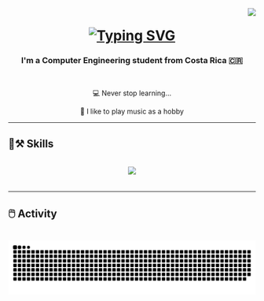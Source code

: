 <img align="right" src="https://visitor-badge.laobi.icu/badge?page_id=salesp07.salesp07" />

<h1 align="center">
    <a href="https://git.io/typing-svg"><img src="http://readme-typing-svg.herokuapp.com?font=Righteous&weight=400&size=35&pause=1000&color=0277FF&background=FFFFFF00&center=true&vCenter=true&random=false&width=435&lines=Welcome!+👀;+This+is+Gregory+🎸;I'm+glad+you're+here+👋" alt="Typing SVG" /></a>
</h1>

<h3 align="center">I'm a Computer Engineering student from Costa Rica 🇨🇷</h3>

<br/>

<div align="center">
 
💻 Never stop learning...

🎵 I like to play music as a hobby
 
 </div>

<hr/>
 
<h2 align="left">🧠⚒️ Skills</h2>
<br/>
<div align="center">
    <img src="https://skillicons.dev/icons?i=django,py,cs,dotnet,git,html,css,bootstrap,react,java,js,postgres,postman,androidstudio,azure,kotlin,linux,mongodb&perline=6" /><br>
</div>

<br/>
<hr/>

<div align="left">
  <h2>🖱️ Activity</h2>
  <br>
  <img alt="snake eating my contributions" src="https://raw.githubusercontent.com/salesp07/salesp07/output/github-contribution-grid-snake.svg" />
  
  <br/><br/><br/>
</div>

<!--
**AlpGregory/AlpGregory** is a ✨ _special_ ✨ repository because its `README.md` (this file) appears on your GitHub profile.

Here are some ideas to get you started:

- 🔭 I’m currently working on ...
- 🌱 I’m currently learning ...
- 👯 I’m looking to collaborate on ...
- 🤔 I’m looking for help with ...
- 💬 Ask me about ...
- 📫 How to reach me: ...
- 😄 Pronouns: ...
- ⚡ Fun fact: ...
-->
